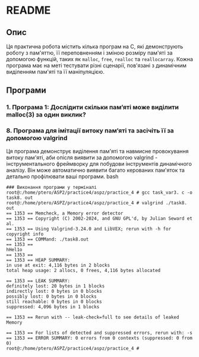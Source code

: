 # README

## Опис

Ця практична робота містить кілька програм на C, які демонструють роботу з пам'яттю, її переповненням і зміною розміру пам'яті за допомогою функцій, таких як `malloc`, `free`, `realloc` та `reallocarray`. Кожна програма має на меті тестувати різні сценарії, пов'язані з динамічним виділенням пам'яті та її маніпуляцією.


## Програми

### 1. Програма 1: Дослідити скільки пам’яті може виділити malloc(3) за один виклик?

   
### 8. Програма для імітації витоку пам’яті та засічіть її за допомогою valgrind

Ця програма демонструє виділення пам'яті та навмисне провокування витоку пам'яті, аби опісля виявити за допомогою valgrind - інструментального фреймворку для побудови інструментів динамічного аналізу. Він може автоматично виявити багато керованих пам'яток та детально профілювати ваші програми.
bash
```
### Виконання програми у терміналі root@:/home/ptero/ASP2/practice4/aspz/practice_4 # gcc task_var3. c -o task8. out
root@:/home/ptero/ASPZ/practice4/aspz/practice_4 # valgrind ./task8. out
== 1353 == Memcheck, a Memory error detector
== 1353 == Copyright (C) 2002-2024, and GNU GPL'd, by Julian Seward et al.
== 1353 == Using Valgrind-3.24.0 and LibVEX; rerun with -h for copyright info
== 1353 == COMMand: ./task8.out
== 1353 ==
hHel1o
== 1353 ==
== 1353 == HEAP SUMMARY:
in use at exit: 4,116 bytes in 2 blocks
total heap usage: 2 allocs, 0 frees, 4,116 bytes allocated

== 1353 == LEAK SUMMARY:
definitely lost: 20 bytes in 1 blocks
indirectly lost: 0 bytes in 0 blocks
possibly lost: 0 bytes in 0 blocks
still reachable: 0 bytes in 0 blocks
suppressed: 4,096 bytes in 1 blocks

== 1353 == Rerun with -- leak-check=full to see details of leaked Memory

== 1353 == For lists of detected and suppressed errors, rerun with: -s
== 1353 == ERROR SUMMARY: 0 errors from 0 contexts (suppressed: 0 from 0)
root@:/home/ptero/ASPZ/practice4/aspz/practice_4 #

```
